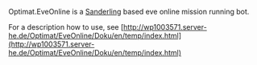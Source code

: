 Optimat.EveOnline is a [Sanderling](https://github.com/Arcitectus/Sanderling) based eve online mission running bot.

For a description how to use, see [http://wp1003571.server-he.de/Optimat/EveOnline/Doku/en/temp/index.html](http://wp1003571.server-he.de/Optimat/EveOnline/Doku/en/temp/index.html)

